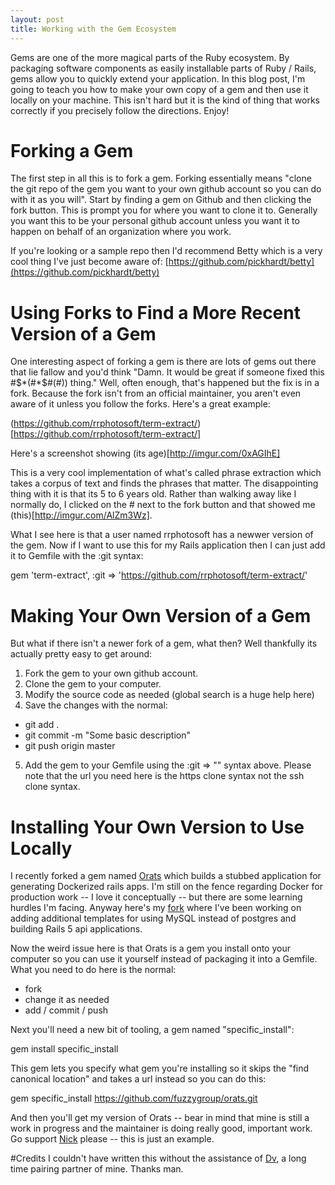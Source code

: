 ```yaml
---
layout: post
title: Working with the Gem Ecosystem
---
```

Gems are one of the more magical parts of the Ruby ecosystem.  By packaging software components as easily installable parts of Ruby / Rails, gems allow you to quickly extend your application.  In this blog post, I'm going to teach you how to make your own copy of a gem and then use it locally on your machine.  This isn't hard but it is the kind of thing that works correctly if you precisely follow the directions.  Enjoy!

# Forking a Gem
The first step in all this is to fork a gem.  Forking essentially means "clone the git repo of the gem you want to your own github account so you can do with it as you will".  Start by finding a gem on Github and then clicking the fork button.  This is prompt you for where you want to clone it to.  Generally you want this to be your personal github account unless you want it to happen on behalf of an organization where you work.

If you're looking or a sample repo then I'd recommend Betty which is a very cool thing I've just become aware of: [https://github.com/pickhardt/betty](https://github.com/pickhardt/betty)

# Using Forks to Find a More Recent Version of a Gem
One interesting aspect of forking a gem is there are lots of gems out there that lie fallow and you'd think "Damn.  It would be great if someone fixed this #$*(#*$#(#)) thing."  Well, often enough, that's happened but the fix is in a fork.  Because the fork isn't from an official maintainer, you aren't even aware of it unless you follow the forks.  Here's a great example:

(https://github.com/rrphotosoft/term-extract/)[https://github.com/rrphotosoft/term-extract/]

Here's a screenshot showing (its age)[http://imgur.com/0xAGIhE]

This is a very cool implementation of what's called phrase extraction which takes a corpus of text and finds the phrases that matter.  The disappointing thing with it is that its 5 to 6 years old.  Rather than walking away like I normally do, I clicked on the # next to the fork button and that showed me (this)[http://imgur.com/AlZm3Wz].

What I see here is that a user named rrphotosoft has a newwer version of the gem.  Now if I want to use this for my Rails application then I can just add it to Gemfile with the :git syntax:

gem 'term-extract', :git => 'https://github.com/rrphotosoft/term-extract/'

# Making Your Own Version of a Gem
But what if there isn't a newer fork of a gem, what then?  Well thankfully its actually pretty easy to get around:

1.  Fork the gem to your own github account.
2.  Clone the gem to your computer.
3.  Modify the source code as needed (global search is a huge help here)
4.  Save the changes with the normal:
* git add .
* git commit -m "Some basic description"
* git push origin master
5.  Add the gem to your Gemfile using the :git => "" syntax above.  Please note that the url you need here is the https clone syntax not the ssh clone syntax.

# Installing Your Own Version to Use Locally
I recently forked a gem named [Orats](https://github.com/nickjj/orats) which builds a stubbed application for generating Dockerized rails apps.  I'm still on the fence regarding Docker for production work -- I love it conceptually -- but there are some learning hurdles I'm facing.  Anyway here's my [fork](https://github.com/fuzzygroup/orats) where I've been working on adding additional templates for using MySQL instead of postgres and building Rails 5 api applications.

Now the weird issue here is that Orats is a gem you install onto your computer so you can use it yourself instead of packaging it into a Gemfile.  What you need to do here is the normal:

* fork
* change it as needed
* add / commit / push

Next you'll need a new bit of tooling, a gem named "specific_install":

gem install specific_install

This gem lets you specify what gem you're installing so it skips the "find canonical location" and takes a url instead so you can do this:

gem specific_install https://github.com/fuzzygroup/orats.git

And then you'll get my version of Orats -- bear in mind that mine is still a work in progress and the maintainer is doing really good, important work.  Go support [Nick](http://nickjanetakis.com/blog/dockerize-a-rails-5-postgres-redis-sidekiq-action-cable-app-with-docker-compose) please -- this is just an example.

#Credits
I couldn't have written this without the assistance of [Dv](http://dasari.me/), a long time pairing partner of mine.  Thanks man.
